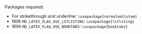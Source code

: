 Packages required:
* For strikethrough and underline: `\usepackage[normalem]{ulem}`
* With `MD_LATEX_FLAG_USE_LSTLISTING`: `\usepackage{lstlsting}`
* With `MD_LATEX_FLAG_USE_BOOKTABS`: `\usepackage{booktabs}`
